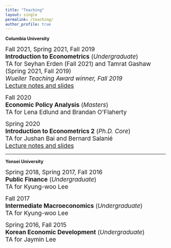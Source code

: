 ```yaml
---
title: "Teaching"
layout: single
permalink: /teaching/
author_profile: true
---
```


**Columbia University**


<span style="font-size:14pt;">Fall 2021, Spring 2021, Fall 2019</span><br>
<span style="font-size:14pt;">**Introduction to Econometrics**  (*Undergraduate*)</span><br>
<span style="font-size:14pt;">  TA for Seyhan Erden (Fall 2021) and Tamrat Gashaw (Spring 2021, Fall 2019)</span><br>
<span style="font-size:14pt;">   *Wueller Teaching Award winner, Fall 2019*</span><br>
<span style="font-size:14pt;"> [Lecture notes and slides](https://github.com/seunghunlee918/ugrad_introtometrics) </span>



<span style="font-size:14pt;">Fall 2020</span><br>
<span style="font-size:14pt;">**Economic Policy Analysis** (*Masters*)</span><br>
<span style="font-size:14pt;">  TA for Lena Edlund and Brandan O'Flaherty</span><br>
  
  
  <span style="font-size:14pt;">Spring 2020</span><br>
  <span style="font-size:14pt;">**Introduction to Econometrics 2** (*Ph.D. Core*)</span><br>
  <span style="font-size:14pt;">TA for Jushan Bai and Bernard Salanié</span><br>
  <span style="font-size:14pt;">[Lecture notes and slides](https://github.com/seunghunlee918/phd_econometrics)</span><br>

 
 
---
**Yonsei University**

<span style="font-size:14pt;">Spring 2018, Spring 2017, Fall 2016</span><br>
<span style="font-size:14pt;">**Public Finance** (*Undergraduate*) </span><br> 
<span style="font-size:14pt;">TA for Kyung-woo Lee</span><br>

<span style="font-size:14pt;">Fall 2017</span><br> 
<span style="font-size:14pt;">**Intermediate Macroeconomics** (*Undergraduate*)</span><br>
<span style="font-size:14pt;">TA for Kyung-woo Lee</span>
  
  <span style="font-size:14pt;">Spring 2016, Fall 2015</span> <br>
  <span style="font-size:14pt;">**Korean Economic Development** (*Undergraduate*)</span><br>
  <span style="font-size:14pt;">TA for Jaymin Lee</span>
  
